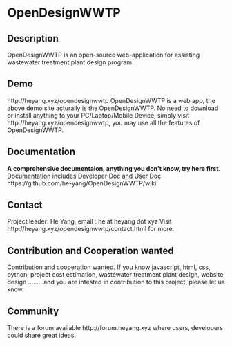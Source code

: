 OpenDesignWWTP
==============

<h2>Description</h2>
OpenDesignWWTP is an open-source web-application for assisting wastewater treatment plant design program.<br\>

<h2>Demo</h2>
http://heyang.xyz/opendesignwwtp 
OpenDesignWWTP is a web app, the above demo site acturally is the OpenDesignWWTP. No need to download or install anything to your PC/Laptop/Mobile Device, simply visit http://heyang.xyz/opendesignwwtp, you may use all the features of OpenDesignWWTP.

<h2>Documentation</h2>
<b>A comprehensive documentaion, anything you don't know, try here first.</b>
Documentation includes Developer Doc and User Doc
https://github.com/he-yang/OpenDesignWWTP/wiki


<h2>Contact</h2>
Project leader: He Yang, email : he at heyang dot xyz
Visit http://heyang.xyz/opendesignwwtp/contact.html for more.

<h2>Contribution and Cooperation wanted</h2>
Contribution and cooperation wanted. If you know javascript, html, css, python, project cost estimation, wastewater treatment plant design, website design ........ and you are intested in contribution to this project, please let us know.

<h2>Community</h2>
There is a forum available http://forum.heyang.xyz where users, developers could share great ideas.
